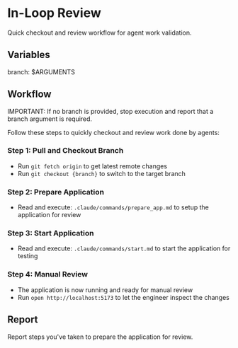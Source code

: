 # In-Loop Review

Quick checkout and review workflow for agent work validation.

## Variables

branch: $ARGUMENTS

## Workflow

IMPORTANT: If no branch is provided, stop execution and report that a branch argument is required.

Follow these steps to quickly checkout and review work done by agents:

### Step 1: Pull and Checkout Branch
- Run `git fetch origin` to get latest remote changes
- Run `git checkout {branch}` to switch to the target branch

### Step 2: Prepare Application
- Read and execute: `.claude/commands/prepare_app.md` to setup the application for review

### Step 3: Start Application
- Read and execute: `.claude/commands/start.md` to start the application for testing

### Step 4: Manual Review
- The application is now running and ready for manual review
- Run `open http://localhost:5173` to let the engineer inspect the changes

## Report

Report steps you've taken to prepare the application for review.